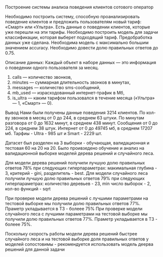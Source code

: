 Построение системы анализа поведения клиентов сотового оператор

Необходимо построить систему, способную проанализировать поведение клиентов и предложить пользователям новый тариф: «Смарт» или «Ультра».
Есть данные о поведении клиентов, которые уже перешли на эти тарифы. Необходимо построить модель для задачи классификации, которая выберет подходящий тариф. Предобработка данных уже сделана. Необходима модель с максимально большим значением accuracy. Необходимо довести долю правильных ответов до 0.75.

Описание данных:
Каждый объект в наборе данных — это информация о поведении одного пользователя за месяц. 
1. сalls — количество звонков,
2. minutes — суммарная длительность звонков в минутах,
3. messages — количество sms-сообщений,
4. mb_used — израсходованный интернет-трафик в Мб,
5. is_ultra — каким тарифом пользовался в течение месяца («Ультра» — 1, «Смарт» — 0).



Вывод
Нами были получены данные поведения 3214 клиентов. По кол-ву звонков в месяц от 0 до 244, в среднем 63 штуки. По минутам разговора от 0 до 1632 минут, в среднем 438 минут. Сообщения от 0 до 224, в среднем 38 штук. Интернет от 0 до 49745 мб, в среднем 17207 мб. Тарфиы - Ultra - 985 шт и Smart - 2229 шт.

Датасет был разделен на 3 выборки - обучающая, валидационная и тестовая 60 на 20 на 20. Было проивзедено обучение и анализ на валидационной выборке моделей дерева решений и случайного леса.

Для модели дерева решений получили лучшую долю правильных ответов 78% при следующих гиперпараметрах: макимальная глубина - 3, критерий - gini, разделитель - best. Для модели случайного леса получили лучшую долю правильных ответов 79% при следующих гиперпараметрах: количество деревьев - 23, min число выборок - 2, кол-во функций - sqrt

При проверке модели дерева решений с лучшими параметрами на тестовой выборке мы получили долю правильных ответов 77%. Праметр укладывается в ТЗ - болеее 75% При проверке модели случайного леса c лучшими параметрами на тестовой выборке мы получили долю правильных ответов 77%. Праметр укладывается в ТЗ - болеее 75%.

Поскольку скорость работы модели дерева решений быстрее случайного леса и на тестовой выборке доля правильных ответов у моделей сопостовимы - рекомендуется использовать модель деерва решений для данной задачи